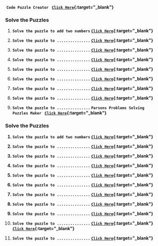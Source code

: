 <img src=""></img>
<b>`Code Puzzle Creator ` [`Click Here`](https://www.codepuzzle.io/){:target="_blank"}</b>

### Solve the Puzzles

1. <b>`Solve the puzzle to add two numbers` [`Click Here`](https://parsons.problemsolving.io/puzzle/a74f2a4ff3a34e4eae340eb31bd25605){:target="_blank"} </b>
   
2. <b>`Solve the puzzle to ...............` [`Click Here`](){:target="_blank"}</b>
   
3. <b>`Solve the puzzle to ...............` [`Click Here`](){:target="_blank"}</b>
   
4. <b>`Solve the puzzle to ...............` [`Click Here`](){:target="_blank"}</b>

5. <b>`Solve the puzzle to ...............` [`Click Here`](){:target="_blank"}</b>
   
6. <b>`Solve the puzzle to ...............` [`Click Here`](){:target="_blank"}</b>

7. <b>`Solve the puzzle to ...............` [`Click Here`](){:target="_blank"}</b>

8. <b>`Solve the puzzle to ...............` [`Click Here`](){:target="_blank"}</b>

9. <b>`Solve the puzzle to ...............` 
<b>`Parsons Problems Solving Puzzles Maker ` [`Click Here`](https://parsons.problemsolving.io/){:target="_blank"}</b>

### Solve the Puzzles

1. <b>`Solve the puzzle to add two numbers` [`Click Here`](https://parsons.problemsolving.io/puzzle/a74f2a4ff3a34e4eae340eb31bd25605){:target="_blank"} </b>
   
2. <b>`Solve the puzzle to ...............` [`Click Here`](){:target="_blank"}</b>
   
3. <b>`Solve the puzzle to ...............` [`Click Here`](){:target="_blank"}</b>
   
4. <b>`Solve the puzzle to ...............` [`Click Here`](){:target="_blank"}</b>

5. <b>`Solve the puzzle to ...............` [`Click Here`](){:target="_blank"}</b>
   
6. <b>`Solve the puzzle to ...............` [`Click Here`](){:target="_blank"}</b>

7. <b>`Solve the puzzle to ...............` [`Click Here`](){:target="_blank"}</b>

8. <b>`Solve the puzzle to ...............` [`Click Here`](){:target="_blank"}</b>

9. <b>`Solve the puzzle to ...............` [`Click Here`](){:target="_blank"}</b>

10. <b>`Solve the puzzle to ...............` [`Click Here`](){:target="_blank"}</b> 
[`Click Here`](){:target="_blank"}</b>

10. <b>`Solve the puzzle to ...............` [`Click Here`](){:target="_blank"}</b> 
